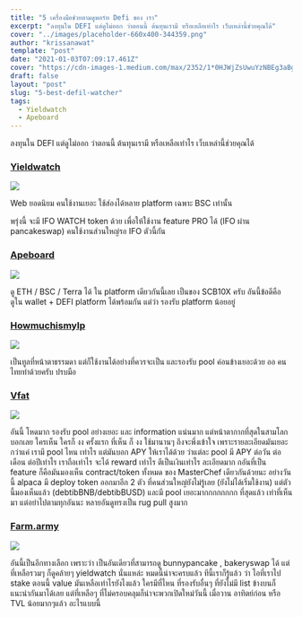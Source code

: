 ```yaml
---
title: "5 เครื่องมือช่วยตามดูพอร์ท Defi ของ เรา"
excerpt: "ลงทุนใน DEFI แต่ดูไม่ออก ว่าตอนนี้ ต้นทุนเรามี หรือเหลือเท่าไร เว็บเหล่านี้ช่วยคุณได้"
cover: "../images/placeholder-660x400-344359.png"
author: "krissanawat"
template: "post"
date: "2021-01-03T07:09:17.461Z"
cover: "https://cdn-images-1.medium.com/max/2352/1*0HJWjZsUwuYzNBEg3aBguA.png"
draft: false
layout: "post"
slug: "5-best-defil-watcher"
tags:
  - Yieldwatch
  - Apeboard
---
```


ลงทุนใน DEFI แต่ดูไม่ออก ว่าตอนนี้ ต้นทุนเรามี หรือเหลือเท่าไร เว็บเหล่านี้ช่วยคุณได้

### [Yieldwatch](https://yieldwatch.net/)

![](https://cdn-images-1.medium.com/max/2352/1*0HJWjZsUwuYzNBEg3aBguA.png)

Web ยอดนิยม คนใช้งานเยอะ ใช้ส่องได้หลาย platform เฉพาะ BSC เท่านั้น

พรุ่งนี้ จะมี IFO WATCH token ด้วย เพื่อให้ใช้งาน feature PRO ได้ (IFO ผ่าน pancakeswap) คนใช้งานส่วนใหญ่รอ IFO ตัวนี้กัน

### [Apeboard](https://apeboard.finance/dashboard)

![](https://cdn-images-1.medium.com/max/2682/1*F1956f8WQfwURAMKAps65A.png)

ดู ETH / BSC / Terra ได้ ใน platform เดียวกันนี้เลย เป็นของ SCB10X ครับ อันนี้ข้อดีคือ ดูใน wallet + DEFI platform ได้พร้อมกัน แต่ว่า รองรับ platform น้อยอยู่

### [Howmuchismylp](https://howmuchismylp.com/?fbclid=IwAR39p0cNgNriHeNLm0W3IiCHx0uw_A_c3OV1ZjpogHJXZzNZePzCjwoDSbU)

![](https://cdn-images-1.medium.com/max/2000/1*6FVI5LZcDFvjri9cj-X2Vw.png)


เป็นทูลที่หน้าตาธรรมดา แต่ก็ใช้งานได้อย่างที่ควรจะเป็น และรองรับ pool ค่อนข้างเยอะด้วย ออ คนไทยทำด้วยครับ ปรบมือ

### [Vfat](https://l.facebook.com/l.php?u=https%3A%2F%2Fvfat.tools%2Fbsc%2F%3Ffbclid%3DIwAR3mJelw1o8cSyK72ZGH0lckGF1HlM6hCjkAqDmoBreJIge6OqlKA8JN6H0&h=AT2lMApWff83fc26ZNGIH2Idi2Op_tvwzS-Cu18VJ7stlSmdrWPF0vquj5Is4Cqafy_RQYVB0g1WXxVEcbddgQ-P2DenpXH8pGzjNfQ24_RqkOia0el-dhq1si2Vqan0DVrN&__tn__=-UK-R&c[0]=AT0Jt3N4BH7Ztk-pVipxaqGZ-EOi9TbfL4KchiYgzpR096xocrEvwugtq2ojLlnj0mQ0DfUM-I-YPtSkLNo8Ao1a9kGRdE2a8OJrCKRLJZLPZoOD324hDM4-MxoJaNktXScLVNn4TwciLhCBWH7L)

![](https://cdn-images-1.medium.com/max/2000/1*6Vv_5I2pzA1MDL3UdCSd_Q.png)



อันนี้ โหดมาก รองรับ pool อย่างเยอะ และ information แน่นมาก แต่หน้าตากากที่สุดในสามโลก บอกเลย ใครเห็น ใครก็ งง ครั้งแรก ที่เห็น ก็ งง ใช้มานานๆ ถึงจะพึ่งเข้าใจ เพราะรายละเอียดมันเยอะกว่าแค่ เรามี pool ไหน เท่าไร แต่มันบอก APY ให้เราได้ด้วย ว่าแต่ละ pool มี APY ต่อวัน ต่อเดือน ต่อปีเท่าไร เราถือเท่าไร จะได้ reward เท่าไร ตีเป็นเงินเท่าไร ละเอียดมาก กอันที่เป็น feature ก็คือมันมองเห็น contract/token ทั้งหมด ของ MasterChef เดียวกันด้วยนะ อย่างวันนี้ alpaca มี deploy token ออกมาอีก 2 ตัว ที่คนส่วนใหญ๋ยังไม่รู้เลย (ยังไม่ได้เริ่มใช้งาน) แต่ตัวนี้มองเห็นแล้ว (debtibBNB/debtibBUSD) และมี pool เยอะมากกกกกกกก ที่สุดแล้ว เท่าที่เห็นมา แต่อย่าไปตามทุกอันนะ หลายอันดูทรงเป็น rug pull สูงมาก

### [Farm.army](https://l.facebook.com/l.php?u=https%3A%2F%2Ffarm.army%2F%3Ffbclid%3DIwAR2jcfySkh7zGdfW6UgWfeYkMuabBu-M6jqv0wt_-V1nvNUi9bz9T4RZ6II&h=AT0LdM7tDvCU-1Iu4PngicN2TjL-xXG-v7_2E1m6ECbpRfOXxONfsX_5KgD2RT--UVXXs2Mbie-08Om9OPWHEW7hN4_QT2MyY3xp2_aBDYHB0Ien3ZxinWHVzuC08gN2vNmH&__tn__=-UK-R&c[0]=AT0Jt3N4BH7Ztk-pVipxaqGZ-EOi9TbfL4KchiYgzpR096xocrEvwugtq2ojLlnj0mQ0DfUM-I-YPtSkLNo8Ao1a9kGRdE2a8OJrCKRLJZLPZoOD324hDM4-MxoJaNktXScLVNn4TwciLhCBWH7L)

![](https://cdn-images-1.medium.com/max/2766/1*-JGfJhEJNgj0ibozUzzlaw.png)

อันนี้เป็นอีกทางเลือก เพราะว่า เป็นอันเดียวที่สามารถดู bunnypancake , bakeryswap ได้ แต่ที่เหลือรวมๆ ก็ดูคล้ายๆ yieldwatch นั่นแหล่ะ หมดนี้น่าจะครบแล้ว ทีนี้เราก็รู้แล้ว ว่า ไอที่เราไป stake ตอนนี้ value มันเหลือเท่าไรยังไงแล้ว ใครมีที่ไหน ที่รองรับอื่นๆ ที่ยังไม่มี list ข้างบนก็แนะนำกันมาได้เลย แต่ที่เหลือๆ ที่ไม่ครอบคลุมก็น่าจะพวกเปิดใหม่วันนี้ เมื่อวาน อาทิตย์ก่อน หรือ TVL น้อยมากๆแล้ว อะไรแบบนี้








